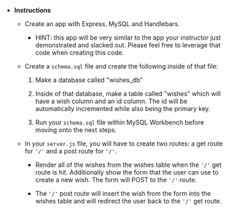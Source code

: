 - **Instructions**

  - Create an app with Express, MySQL and Handlebars.

    - HINT: this app will be very similar to the app your instructor just demonstrated and slacked out. Please feel free to leverage that code when creating this code.

  - Create a `schema.sql` file and create the following inside of that file:

    1. Make a database called "wishes_db"

    2. Inside of that database, make a table called "wishes" which will have a wish column and an id column. The id will be automatically incremented while also being the primary key.

    3. Run your `schema.sql` file within MySQL Workbench before moving onto the next steps.

  - In your `server.js` file, you will have to create two routes: a get route for `'/'` and a post route for `'/'`.

    - Render all of the wishes from the wishes table when the `'/'` get route is hit. Additionally show the form that the user can use to create a new wish. The form will POST to the `'/'` route.

    - The `'/'` post route will insert the wish from the form into the wishes table and will redirect the user back to the `'/'` get route.
